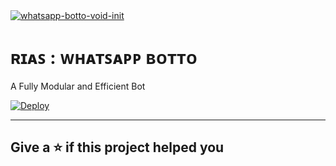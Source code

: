 <div align="left">
<a href="https://github.com/well300"><img src="https://static.wikia.nocookie.net/highschooldxd/images/9/96/2722056tCU07SgL.gif/revision/latest?cb=20180524061039" alt="whatsapp-botto-void-init" border="0"></a>

# **ʀɪᴀꜱ : ᴡʜᴀᴛꜱᴀᴘᴘ ʙᴏᴛᴛᴏ**

   A Fully Modular and Efficient Bot <br>

  [![Deploy](https://www.herokucdn.com/deploy/button.png)](https://heroku.com/deploy?template=https://github.com/well300/rias-gremory/blob/main)
  

--------

## Give a ⭐ if this project helped you
